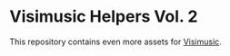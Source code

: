 # Visimusic Helpers Vol. 2

This repository contains even more assets for [Visimusic](https://marblelover003.github.io/Visimusic).
